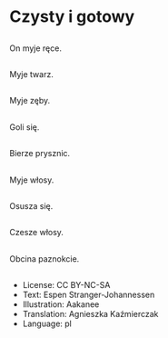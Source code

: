 # Czysty i gotowy

##
On myje ręce.

##
Myje twarz.

##
Myje zęby.

##
Goli się.

##
Bierze prysznic.

##
Myje włosy.

##
Osusza się.

##
Czesze włosy.

##
Obcina paznokcie.

##
* License: CC BY-NC-SA
* Text: Espen Stranger-Johannessen
* Illustration: Aakanee
* Translation: Agnieszka Kaźmierczak
* Language: pl
